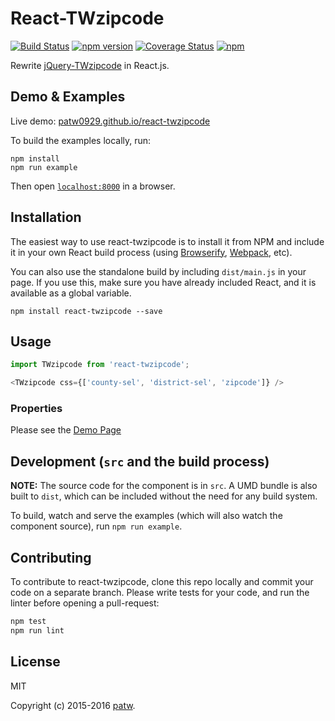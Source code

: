 # React-TWzipcode

[![Build Status](https://travis-ci.org/patw0929/react-twzipcode.svg)](https://travis-ci.org/patw0929/react-twzipcode)
[![npm version](https://badge.fury.io/js/react-twzipcode.svg)](http://badge.fury.io/js/react-twzipcode)
[![Coverage Status](https://coveralls.io/repos/github/patw0929/react-twzipcode/badge.svg?branch=master)](https://coveralls.io/github/patw0929/react-twzipcode?branch=master)
[![npm](https://img.shields.io/npm/l/express.svg?maxAge=2592000)]()

Rewrite [jQuery-TWzipcode](https://github.com/essoduke/jQuery-TWzipcode) in React.js.


## Demo & Examples

Live demo: [patw0929.github.io/react-twzipcode](http://patw0929.github.io/react-twzipcode/)

To build the examples locally, run:

```
npm install
npm run example
```

Then open [`localhost:8000`](http://localhost:8000) in a browser.


## Installation

The easiest way to use react-twzipcode is to install it from NPM and include it in your own React build process (using [Browserify](http://browserify.org), [Webpack](http://webpack.github.io/), etc).

You can also use the standalone build by including `dist/main.js` in your page. If you use this, make sure you have already included React, and it is available as a global variable.

```
npm install react-twzipcode --save
```


## Usage

```javascript
import TWzipcode from 'react-twzipcode';

<TWzipcode css={['county-sel', 'district-sel', 'zipcode']} />
```

### Properties

Please see the [Demo Page](http://patw0929.github.io/react-twzipcode/)


## Development (`src` and the build process)

**NOTE:** The source code for the component is in `src`. A UMD bundle is also built to `dist`, which can be included without the need for any build system.

To build, watch and serve the examples (which will also watch the component source), run `npm run example`.


## Contributing

To contribute to react-twzipcode, clone this repo locally and commit your code on a separate branch. Please write tests for your code, and run the linter before opening a pull-request:

```bash
npm test
npm run lint
```


## License

MIT

Copyright (c) 2015-2016 [patw](https://patw.me).

